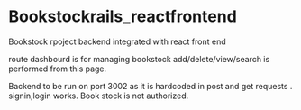 # Bookstockrails_reactfrontend
Bookstock rpoject backend integrated with react front end

route dashbourd is for managing bookstock
add/delete/view/search is performed from this page.

Backend to be run on port 3002 as it is hardcoded in post and get requests .
signin,login works.
Book stock is not authorized.
